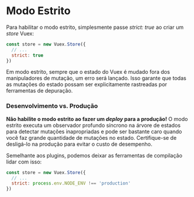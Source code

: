# Modo Estrito

Para habilitar o modo estrito, simplesmente passe _strict: true_ ao criar um _store_ Vuex:

``` js
const store = new Vuex.Store({
  // ...
  strict: true
})
```

Em modo estrito, sempre que o estado do Vuex é mudado fora dos manipuladores de mutação, um erro será lançado. Isso garante que todas as mutações do estado possam ser explicitamente rastreadas por ferramentas de depuração.

### Desenvolvimento vs. Produção

**Não habilite o modo estrito ao fazer um _deploy_ para a produção!** O modo estrito executa um observador profundo síncrono na árvore de estados para detectar mutações inapropriadas e pode ser bastante caro quando você faz grande quantidade de mutações no estado. Certifique-se de desligá-lo na produção para evitar o custo de desempenho.

Semelhante aos plugins, podemos deixar as ferramentas de compilação lidar com isso:

``` js
const store = new Vuex.Store({
  // ...
  strict: process.env.NODE_ENV !== 'production'
})
```
